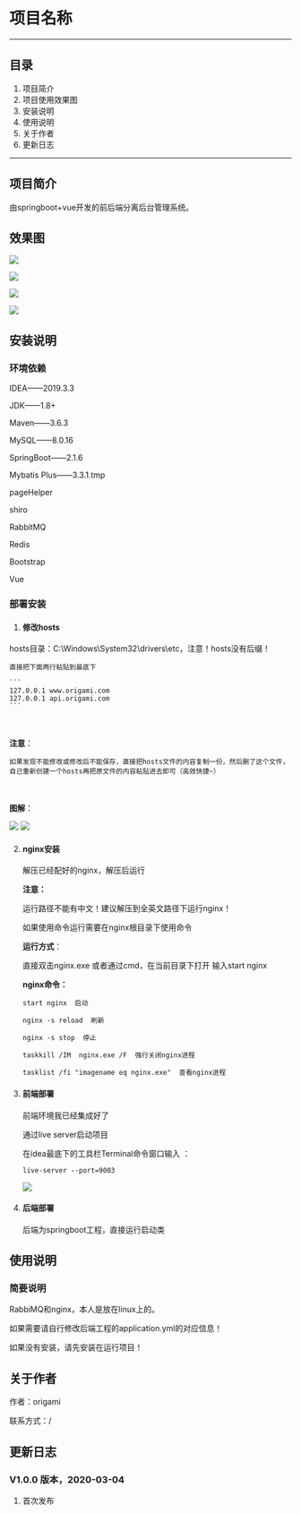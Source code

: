 # 项目名称

---

## 目录

1. 项目简介
2. 项目使用效果图
3. 安装说明
4. 使用说明
6. 关于作者
10. 更新日志

---

## 项目简介
由springboot+vue开发的前后端分离后台管理系统。



## 效果图

![](F:\GitTest\travel_system_git\image\login.png)

![](F:\GitTest\travel_system_git\image\main.png)

![](F:\GitTest\travel_system_git\image\user.png)

![](F:\GitTest\travel_system_git\image\order.png)



## 安装说明

### 环境依赖
IDEA——2019.3.3

JDK——1.8+

Maven——3.6.3

MySQL——8.0.16

SpringBoot——2.1.6

Mybatis Plus——3.3.1.tmp

pageHelper

shiro

RabbitMQ

Redis

Bootstrap

Vue

### 部署安装
1. #### **修改hosts**
   

hosts目录：C:\Windows\System32\drivers\etc，注意！hosts没有后缀！
    
    直接把下面两行粘贴到最底下
    
    ```
    127.0.0.1 www.origami.com
    127.0.0.1 api.origami.com
    ```


​    
​    
    **注意**：
    
    如果发现不能修改或修改后不能保存，直接把hosts文件的内容复制一份，然后删了这个文件，自己重新创建一个hosts再把原文件的内容粘贴进去即可（高效快捷~）


​    
​    
    **图解**：

![](https://github.com/Origami-An/travel_system_project.git/image/hosts1.png)
    ![](F:\GitTest\travel_system_git\image\hosts2.png)



2. #### **nginx安装**

    解压已经配好的nginx，解压后运行

    

    **注意：**

    运行路径不能有中文！建议解压到全英文路径下运行nginx！

    如果使用命令运行需要在nginx根目录下使用命令

    

    **运行方式**：

    直接双击nginx.exe
    或者通过cmd，在当前目录下打开 输入start nginx

    

    **nginx命令：**

    ```
    start nginx  启动
    ```

    ```
    nginx -s reload  刷新
    ```

    ```
    nginx -s stop  停止
    ```

    ```
    taskkill /IM  nginx.exe /F  强行关闭nginx进程
    ```

    ```
    tasklist /fi "imagename eq nginx.exe"  查看nginx进程
    ```

    

3. #### 前端部署

    前端环境我已经集成好了

    通过live server启动项目

    在idea最底下的工具栏Terminal命令窗口输入 ：

    ```
    live-server --port=9003
    ```

    ![](F:\GitTest\travel_system_git\image\up.png)

    

4. #### 后端部署

    后端为springboot工程，直接运行启动类

    


## 使用说明
### 简要说明
RabbiMQ和nginx，本人是放在linux上的。

如果需要请自行修改后端工程的application.yml的对应信息！

如果没有安装，请先安装在运行项目！




## 关于作者
作者：origami

联系方式：/


## 更新日志
### V1.0.0 版本，2020-03-04
1. 首次发布
